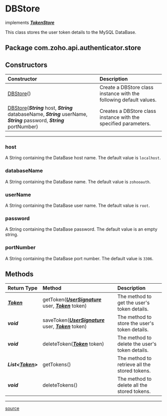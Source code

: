 # DBStore

implements ***[TokenStore](../../../src/com/zoho/api/authenticator/store/TokenStore.java)***

This class stores the user token details to the MySQL DataBase.

## Package com.zoho.api.authenticator.store

## Constructors

| Constructor                                                          | Description                                                                     |
| :------------------------------------------------------------------- | :------------------------------------------------------------------------------ |
| [DBStore](../../../src/com/zoho/api/authenticator/store/DBStore.java)() | Create a DBStore class instance with the following default values.           |
| [DBStore](../../../src/com/zoho/api/authenticator/store/DBStore.java)(***String*** host, ***String*** databaseName, ***String*** userName, ***String*** password, ***String*** portNumber) | Creates a DBStore class instance with the specified parameters. |
----

### host

A String containing the DataBase host name. The default value is `localhost`.

### databaseName

A String containing the DataBase name. The default value is `zohooauth`.

### userName

A String containing the DataBase user name. The default value is `root`.

### password

A String containing the DataBase password. The default value is an empty string.

### portNumber

A String containing the DataBase port number. The default value is `3306`.

## Methods

| Return Type   | Method            | Description                                              |
| :------------ | :---------------- | :------------------------------------------------------- |
| ***[Token](../../../src/com/zoho/api/authenticator/Token.java)***  | getToken(***[UserSignature](../../UserSignature.md#usersignature)*** user, ***[Token](../../../src/com/zoho/api/authenticator/Token.java)*** token) | The method to get the user's token details. |
| ***void***  | saveToken(***[UserSignature](../../UserSignature.md#usersignature)*** user, ***[Token](../../../src/com/zoho/api/authenticator/Token.java)*** token) | The method to store the user's token details. |
| ***void***  | deleteToken(***[Token](../../../src/com/zoho/api/authenticator/Token.java)*** token) | The method to delete the user's token details. |
| ***List&lt;[Token](../../../src/com/zoho/api/authenticator/Token.java)&gt;***  | getTokens() | The method to retrieve all the stored tokens. |
| ***void***  | deleteTokens() | The method to delete all the stored tokens. |
----

[source](../../../src/com/zoho/api/authenticator/store/DBStore.java)
